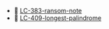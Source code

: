 * 📄 [LC-383-ransom-note](LC-383-ransom-note.md)
* 📄 [LC-409-longest-palindrome](LC-409-longest-palindrome.md)
